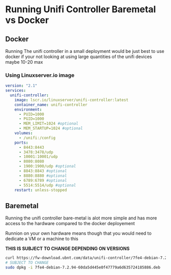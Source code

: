 # Running Unifi Controller Baremetal vs Docker

## Docker
Running The unifi controller in a small deployment would be just best to use docker if your not looking at using large quantities of the unifi devices maybe 10-20 max

### Using Linuxserver.io image 
```yml
version: "2.1"
services:
  unifi-controller:
    image: lscr.io/linuxserver/unifi-controller:latest
    container_name: unifi-controller
    environment:
      - PUID=1000
      - PGID=1000
      - MEM_LIMIT=1024 #optional
      - MEM_STARTUP=1024 #optional
    volumes:
      - /unifi:/config
    ports:
      - 8443:8443
      - 3478:3478/udp
      - 10001:10001/udp
      - 8080:8080
      - 1900:1900/udp #optional
      - 8843:8843 #optional
      - 8880:8880 #optional
      - 6789:6789 #optional
      - 5514:5514/udp #optional
    restart: unless-stopped
```

## Baremetal

Running the unifi controller bare-metal is alot more simple and has more access to the hardware compared to the docker deployement

Runnion on your own hardware means though that you would need to dedicate a VM or a machine to this

**THIS IS SUBJECT TO CHANGE DEPENDING ON VERSIONS**
```bash
curl https://fw-download.ubnt.com/data/unifi-controller/7fe4-debian-7.2.94-60da5d445e0f47779a6d635724185886.deb
# SUBJECT TO CHANGE
sudo dpkg -i 7fe4-debian-7.2.94-60da5d445e0f47779a6d635724185886.deb
```
